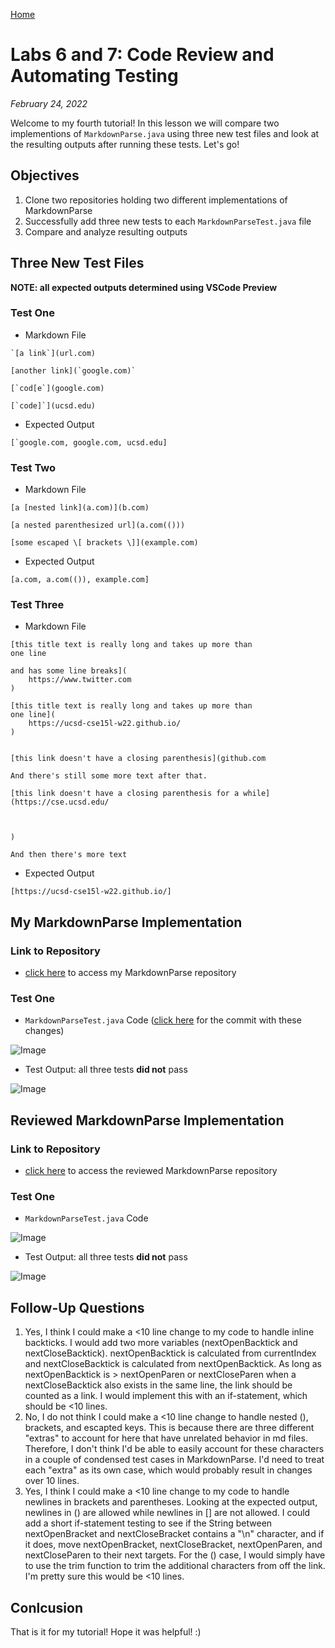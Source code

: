 [Home](index.html)

# Labs 6 and 7: Code Review and Automating Testing 

*February 24, 2022*

Welcome to my fourth tutorial! In this lesson we will compare two implementions of `MarkdownParse.java` using three new test files and look at the resulting outputs after running these tests. Let's go! 

## Objectives

1. Clone two repositories holding two different implementations of MarkdownParse 
2. Successfully add three new tests to each `MarkdownParseTest.java` file
3. Compare and analyze resulting outputs

## Three New Test Files

**NOTE: all expected outputs determined using VSCode Preview**

### **Test One**
* Markdown File
```
`[a link`](url.com)

[another link](`google.com)`

[`cod[e`](google.com)

[`code]`](ucsd.edu)
```
* Expected Output
```
[`google.com, google.com, ucsd.edu]
```
### **Test Two**
* Markdown File
```
[a [nested link](a.com)](b.com)

[a nested parenthesized url](a.com(()))

[some escaped \[ brackets \]](example.com)
```
* Expected Output
```
[a.com, a.com(()), example.com]
```

### **Test Three**
* Markdown File
```
[this title text is really long and takes up more than 
one line

and has some line breaks](
    https://www.twitter.com
)

[this title text is really long and takes up more than 
one line](
    https://ucsd-cse15l-w22.github.io/
)


[this link doesn't have a closing parenthesis](github.com

And there's still some more text after that.

[this link doesn't have a closing parenthesis for a while](https://cse.ucsd.edu/



)

And then there's more text
```
* Expected Output
```
[https://ucsd-cse15l-w22.github.io/]
```

## My MarkdownParse Implementation

### **Link to Repository**
* [click here](https://github.com/kyrafetter/markdown-parse) to access my MarkdownParse repository
### **Test One**
* `MarkdownParseTest.java` Code ([click here](https://github.com/kyrafetter/markdown-parse/commit/8ac6846c2fe4ca421183adadd8fe61c602a57c07) for the commit with these changes)

![Image](my-imp-test-code.png)
* Test Output: all three tests **did not** pass

![Image](my-imp-test-results.png)

## Reviewed MarkdownParse Implementation

### **Link to Repository**
* [click here](https://github.com/christopherthomason/markdown-parse) to access the reviewed MarkdownParse repository
### **Test One**
* `MarkdownParseTest.java` Code

![Image](my-imp-test-code.png)
* Test Output: all three tests **did not** pass

![Image](review-imp-test-results.png)

## Follow-Up Questions
1. Yes, I think I could make a <10 line change to my code to handle inline backticks. I would add two more variables (nextOpenBacktick and nextCloseBacktick). nextOpenBacktick is calculated from currentIndex and nextCloseBacktick is calculated from nextOpenBacktick. As long as nextOpenBacktick is > nextOpenParen or nextCloseParen when a nextCloseBacktick also exists in the same line, the link should be counted as a link. I would implement this with an if-statement, which should be <10 lines.
2. No, I do not think I could make a <10 line change to handle nested (), brackets, and escapted keys. This is because there are three different "extras" to account for here that have unrelated behavior in md files. Therefore, I don't think I'd be able to easily account for these characters in a couple of condensed test cases in MarkdownParse. I'd need to treat each "extra" as its own case, which would probably result in changes over 10 lines. 
3. Yes, I think I could make a <10 line change to my code to handle newlines in brackets and parentheses. Looking at the expected output, newlines in () are allowed while newlines in [] are not allowed. I could add a short if-statement testing to see if the String between nextOpenBracket and nextCloseBracket contains a "\n" character, and if it does, move nextOpenBracket, nextCloseBracket, nextOpenParen, and nextCloseParen to their next targets. For the () case, I would simply have to use the trim function to trim the additional characters from off the link. I'm pretty sure this would be <10 lines.

## Conlcusion
That is it for my tutorial! Hope it was helpful! :)